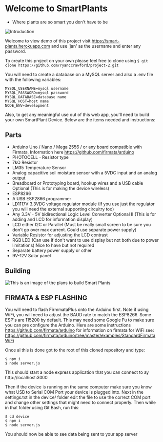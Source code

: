 # Welcome to SmartPlants
- Where plants are so smart you don't have to be



![Introduction][Introduction]

[Introduction]: http://ryancrawford.me/smart3.gif "Introduction"


Welcome to view demo of this project visit https://smart-plants.herokuapp.com and use 'jan' as the username and enter any password.

To create this project on your own please feel free to clone using 
```$ git clone https://github.com/ryanccrawford/project-2.git```

You will need to create a database on a MySQL server and also a .env file with the following variables:
```
MYSQL_USERNAME=mysql username
MYSQL_PASSWORD=mysql password
MYSQL_DATABASE=database name
MYSQL_HOST=host name
NODE_ENV=development
```
Also, to get any meaningful use out of this web app, you'll need to build your own SmartPlant Device. Below are the items needed and instructions:

## Parts ## 
- Arduino Uno / Nano / Mega 2556 / or any board compatible with Firmata, Information here https://github.com/firmata/arduino
- PHOTOCELL - Resistor type
- 7kΩ Resistor
- LM35 Temperature Sensor
- Analog capacitive soil moisture sensor with a 5VDC input and an analog output
- Breadboard or Prototyping board, hookup wires and a USB cable 
Optional (This is for making the device wireless)
- ESP8266
- A USB ESP2866 programmer 
- LD1117V 3.3VDC voltage regulator module (If you use just the regulator you will need the external supporting circuitry too)
- Any 3.3V - 5V bidirectional Logic Level Converter
Optional II (This is for adding and LCD for information display)
- LCD either I2C or Parallel (Must be really small screen to be sure you don't go over max current. Could use separate power supply)
- Variable Resistor for adjusting the LCD contrast
- RGB LED (Can use if don't want to use display but not both due to power limitations)
Nice to have but not required
- Separate battery power supply or other
- 9V-12V Solar panel

## Building ##


![This is an image of the plans to build Smart Plants][info]

[info]: http://ryancrawford.me/assets/downloads/smartplants_build.jpg "Logo Title Text 2"

## FIRMATA & ESP FLASHING ##
You will need to flash FirmmataPlus onto the Arduino first. Note if using WiFi, you will need to adjust the BAUD rate to match the ESP8266. Some ESP's are 115200 by default. This may need some Google Fu to make sure you can pre configure the Arduino.
Here are some instructions https://github.com/firmata/arduino for information on firmata for WiFi see: https://github.com/firmata/arduino/tree/master/examples/StandardFirmataWiFi

Once al this is done got to the root of this cloned repository and type:
```
$ npm i
$ node server.js
```
This should start a node express application that you can connect to ay http://localhost:3000

Then if the device is running on the same computer make sure you know what USB to Serial COM Port your device is plugged into. Next in the settings.txt in the device/ folder edit the file to use the correct COM port and change other settings that might need to connect properly. Then while in that folder using Git Bash, run this:

```
$ cd device
$ npm i
$ node server.js
```

You should now be able to see data being sent to your app server






